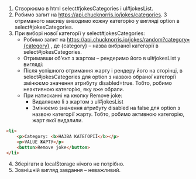 1. Створюємо в html select#jokesCategories і ul#jokesList.
2. Робимо запит на https://api.chucknorris.io/jokes/categories. З отриманого масиву виводимо кожну категорію у вигляді option в select#jokesCategories.
3. При виборі нової категорії у select#jokesCategories:
   - Робимо запит на https://api.chucknorris.io/jokes/random?category={category} , де {category} – назва вибраної категорії в select#jokesCategories.
   - Отримавши об'єкт з жартом – рендеримо його в ul#jokesList у вигляді:
   - Після успішного отримання жарту і рендеру його на сторінці, в select#jokesCategories для option з назвою обраної категорії змінюємо значення атрибуту disabled=true. Тобто, робимо неактивною категорію, яку вже обрали.
   - При натисканні на кнопку Remove joke:
     - Видаляємо li з жартом з ul#jokesList
     - Змінюємо значення атрибуту disabled на false для option з назвою категорії жарту. Тобто, робимо активною категорію, жарт якої видалили.

```html
<li>
    <p>Category: <b>НАЗВА КАТЕГОРІЇ</b></p>
    <p>VALUE ЖАРТУ</p>
    <button>Remove joke</button>
</li>
```

4. Зберігати в localStorage нічого не потрібно.
5. Зовнішній вигляд завдання – неважливий.